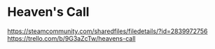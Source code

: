 # Heaven's Call
https://steamcommunity.com/sharedfiles/filedetails/?id=2839972756  
https://trello.com/b/9G3aZcTw/heavens-call
